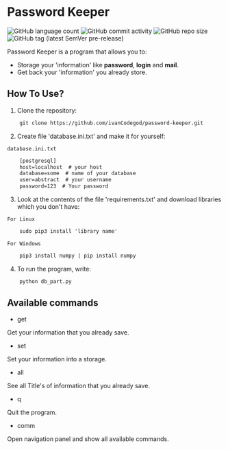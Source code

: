 # Password Keeper
![GitHub language count](https://img.shields.io/github/languages/count/ivanCodegod/password-keeper?logo=GitHub&logoColor=blue)
![GitHub commit activity](https://img.shields.io/github/commit-activity/m/ivanCodegod/password-keeper?color=yellow&logo=GitHub&logoColor=black)
![GitHub repo size](https://img.shields.io/github/repo-size/ivanCodegod/password-keeper?logo=GitHub&logoColor=purple)
![GitHub tag (latest SemVer pre-release)](https://img.shields.io/github/v/tag/ivanCodegod/password-keeper?color=red&include_prereleases&logo=GitHub&logoColor=green)

Password Keeper is a program that allows you to:
- Storage your 'information' like __password__, __login__ and __mail__.
- Get back your 'information' you already store.


## How To Use?
1. Clone the repository:
```txt
    git clone https://github.com/ivanCodegod/password-keeper.git
```
2. Create file 'database.ini.txt' and make it for yourself:

``database.ini.txt``
```txt
    [postgresql]
    host=localhost  # your host
    database=some  # name of your database
    user=abstract  # your username
    password=123  # Your password
```
3. Look at the contents of the file 'requirements.txt' and download libraries
which you don't have:
   
``For Linux``
```txt
    sudo pip3 install 'library name'
```
``For Windows``
```txt
    pip3 install numpy | pip install numpy
```

4. To run the program, write:
```txt
    python db_part.py
```

## Available commands
- get 

Get your information that you already save.
- set

Set your information into a storage.
- all

See all Title's of information that you already save.
- q

Quit the program.
- comm

Open navigation panel and show all available commands.